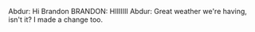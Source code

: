Abdur: Hi Brandon 
BRANDON: HIIIIIII
Abdur: Great weather we're having, isn't it? I made a change too.

